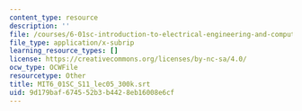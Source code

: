 ```yaml
---
content_type: resource
description: ''
file: /courses/6-01sc-introduction-to-electrical-engineering-and-computer-science-i-spring-2011/9d179baf674552b3b4428eb16008e6cf_MIT6_01SC_S11_lec05_300k.vtt
file_type: application/x-subrip
learning_resource_types: []
license: https://creativecommons.org/licenses/by-nc-sa/4.0/
ocw_type: OCWFile
resourcetype: Other
title: MIT6_01SC_S11_lec05_300k.srt
uid: 9d179baf-6745-52b3-b442-8eb16008e6cf
---
```

